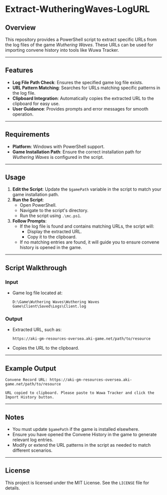 # Extract-WutheringWaves-LogURL

## Overview
This repository provides a PowerShell script to extract specific URLs from the log files of the game *Wuthering Waves*. These URLs can be used for importing convene history into tools like Wuwa Tracker.

---

## Features
- **Log File Path Check**: Ensures the specified game log file exists.
- **URL Pattern Matching**: Searches for URLs matching specific patterns in the log file.
- **Clipboard Integration**: Automatically copies the extracted URL to the clipboard for easy use.
- **User Guidance**: Provides prompts and error messages for smooth operation.

---

## Requirements
- **Platform**: Windows with PowerShell support.
- **Game Installation Path**: Ensure the correct installation path for *Wuthering Waves* is configured in the script.

---

## Usage
1. **Edit the Script**: Update the `$gamePath` variable in the script to match your game installation path.
2. **Run the Script**:
   - Open PowerShell.
   - Navigate to the script's directory.
   - Run the script using `.\mc.ps1`.
3. **Follow Prompts**:
   - If the log file is found and contains matching URLs, the script will:
     - Display the extracted URL.
     - Copy it to the clipboard.
   - If no matching entries are found, it will guide you to ensure convene history is opened in the game.

---

## Script Walkthrough
### Input
- Game log file located at:
  ```
  D:\Game\Wuthering Waves\Wuthering Waves Game\Client\Saved\Logs\Client.log
  ```

### Output
- Extracted URL, such as:
  ```
  https://aki-gm-resources-oversea.aki-game.net/path/to/resource
  ```
- Copies the URL to the clipboard.

---

## Example Output
```plaintext
Convene Record URL: https://aki-gm-resources-oversea.aki-game.net/path/to/resource

URL copied to clipboard. Please paste to Wuwa Tracker and click the Import History button.
```

---

## Notes
- You must update `$gamePath` if the game is installed elsewhere.
- Ensure you have opened the Convene History in the game to generate relevant log entries.
- Modify or extend the URL patterns in the script as needed to match different scenarios.

---

## License
This project is licensed under the MIT License. See the `LICENSE` file for details.
